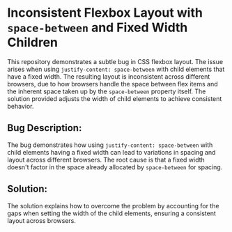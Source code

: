 # Inconsistent Flexbox Layout with `space-between` and Fixed Width Children

This repository demonstrates a subtle bug in CSS flexbox layout.  The issue arises when using `justify-content: space-between` with child elements that have a fixed width.  The resulting layout is inconsistent across different browsers, due to how browsers handle the space between flex items and the inherent space taken up by the `space-between` property itself. The solution provided adjusts the width of child elements to achieve consistent behavior.

## Bug Description:

The bug demonstrates how using `justify-content: space-between` with child elements having a fixed width can lead to variations in spacing and layout across different browsers. The root cause is that a fixed width doesn't factor in the space already allocated by `space-between` for spacing.

## Solution:

The solution explains how to overcome the problem by accounting for the gaps when setting the width of the child elements, ensuring a consistent layout across browsers.
